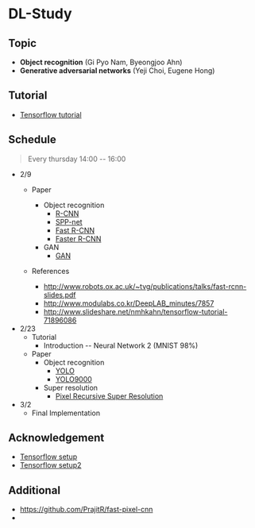 # DL-Study
## Topic
- **Object recognition** (Gi Pyo Nam, Byeongjoo Ahn)
- **Generative adversarial networks** (Yeji Choi, Eugene Hong)

## Tutorial
- [Tensorflow tutorial](https://hunkim.github.io/ml/)

## Schedule
> Every thursday 14:00 -- 16:00

- 2/9    
    + Paper
        * Object recognition
            * [R-CNN](https://arxiv.org/abs/1311.2524)
            * [SPP-net](https://arxiv.org/abs/1406.4729)
            * [Fast R-CNN](https://arxiv.org/abs/1504.08083)
            * [Faster R-CNN](https://arxiv.org/abs/1506.01497)
        * GAN
            * [GAN](https://arxiv.org/abs/1406.2661)
            
    + References
        * http://www.robots.ox.ac.uk/~tvg/publications/talks/fast-rcnn-slides.pdf
        * http://www.modulabs.co.kr/DeepLAB_minutes/7857
        * http://www.slideshare.net/nmhkahn/tensorflow-tutorial-71896086
- 2/23
    + Tutorial
        * Introduction -- Neural Network 2 (MNIST 98%)
    + Paper
        * Object recognition
            * [YOLO](https://arxiv.org/abs/1506.02640)
            * [YOLO9000](https://arxiv.org/abs/1612.08242)
        * Super resolution
            * [Pixel Recursive Super Resolution](https://arxiv.org/abs/1702.00783)
- 3/2
    + Final Implementation

## Acknowledgement
- [Tensorflow setup](http://pythonkim.tistory.com/71)
- [Tensorflow setup2](https://alliseesolutions.wordpress.com/2016/09/08/install-gpu-tensorflow-from-sources-w-ubuntu-16-04-and-cuda-8-0-rc/)

## Additional
- https://github.com/PrajitR/fast-pixel-cnn
- 


